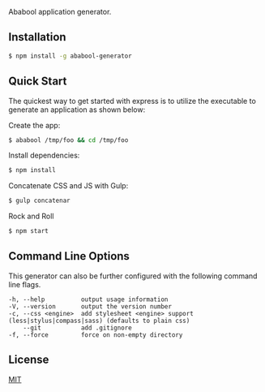 
Ababool application generator.


## Installation

```sh
$ npm install -g ababool-generator
```

## Quick Start

The quickest way to get started with express is to utilize the executable to generate an application as shown below:

Create the app:

```bash
$ ababool /tmp/foo && cd /tmp/foo
```

Install dependencies:

```bash
$ npm install
```

Concatenate CSS and JS with Gulp:

```bash
$ gulp concatenar
```

Rock and Roll

```bash
$ npm start
```

## Command Line Options

This generator can also be further configured with the following command line flags.

    -h, --help          output usage information
    -V, --version       output the version number
    -c, --css <engine>  add stylesheet <engine> support (less|stylus|compass|sass) (defaults to plain css)
        --git           add .gitignore
    -f, --force         force on non-empty directory

## License

[MIT](LICENSE)

